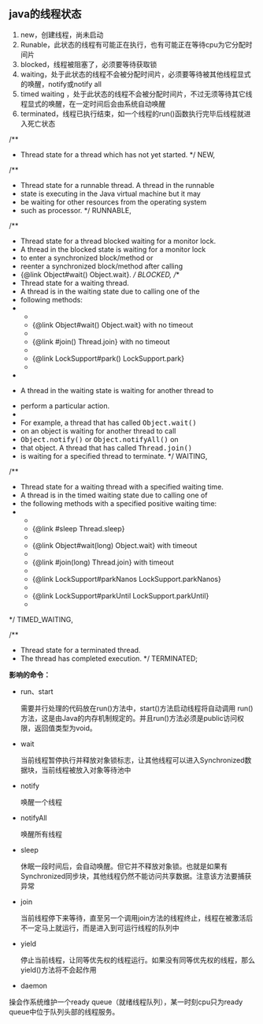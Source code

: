## java的线程状态

1. new，创建线程，尚未启动
2. Runable，此状态的线程有可能正在执行，也有可能正在等待cpu为它分配时间片
3. blocked，线程被阻塞了，必须要等待获取锁
4. waiting，处于此状态的线程不会被分配时间片，必须要等待被其他线程显式的唤醒，notify或notify all
5. timed waiting ，处于此状态的线程不会被分配时间片，不过无须等待其它线程显式的唤醒，在一定时间后会由系统自动唤醒
6. terminated，线程已执行结束，如一个线程的run()函数执行完毕后线程就进入死亡状态

/**
 * Thread state for a thread which has not yet started.
 */
NEW,

/**
 * Thread state for a runnable thread.  A thread in the runnable
 * state is executing in the Java virtual machine but it may
 * be waiting for other resources from the operating system
 * such as processor.
 */
RUNNABLE,

/**
 * Thread state for a thread blocked waiting for a monitor lock.
 * A thread in the blocked state is waiting for a monitor lock
 * to enter a synchronized block/method or
 * reenter a synchronized block/method after calling
 * {@link Object#wait() Object.wait}.
 */
BLOCKED,
/**
 * Thread state for a waiting thread.
 * A thread is in the waiting state due to calling one of the
 * following methods:
 * <ul>
 *   <li>{@link Object#wait() Object.wait} with no timeout</li>
 *   <li>{@link #join() Thread.join} with no timeout</li>
 *   <li>{@link LockSupport#park() LockSupport.park}</li>
 * </ul>
 *
 * <p>A thread in the waiting state is waiting for another thread to
 * perform a particular action.
 *
 * For example, a thread that has called <tt>Object.wait()</tt>
 * on an object is waiting for another thread to call
 * <tt>Object.notify()</tt> or <tt>Object.notifyAll()</tt> on
 * that object. A thread that has called <tt>Thread.join()</tt>
 * is waiting for a specified thread to terminate.
 */
WAITING,

/**
 * Thread state for a waiting thread with a specified waiting time.
 * A thread is in the timed waiting state due to calling one of
 * the following methods with a specified positive waiting time:
 * <ul>
 *   <li>{@link #sleep Thread.sleep}</li>
 *   <li>{@link Object#wait(long) Object.wait} with timeout</li>
 *   <li>{@link #join(long) Thread.join} with timeout</li>
 *   <li>{@link LockSupport#parkNanos LockSupport.parkNanos}</li>
 *   <li>{@link LockSupport#parkUntil LockSupport.parkUntil}</li>
 * </ul>
 */
TIMED_WAITING,

/**
 * Thread state for a terminated thread.
 * The thread has completed execution.
 */
TERMINATED;


**影响的命令：**

*	run、start

	需要并行处理的代码放在run()方法中，start()方法启动线程将自动调用 run()方法，这是由Java的内存机制规定的。并且run()方法必须是public访问权限，返回值类型为void。
	
* 	wait

	当前线程暂停执行并释放对象锁标志，让其他线程可以进入Synchronized数据块，当前线程被放入对象等待池中
	
*	notify

	唤醒一个线程
	
* 	notifyAll

	唤醒所有线程
	
* 	sleep

	休眠一段时间后，会自动唤醒。但它并不释放对象锁。也就是如果有Synchronized同步块，其他线程仍然不能访问共享数据。注意该方法要捕获异常
	
* 	join

	当前线程停下来等待，直至另一个调用join方法的线程终止，线程在被激活后不一定马上就运行，而是进入到可运行线程的队列中
	
*	yield

	停止当前线程，让同等优先权的线程运行。如果没有同等优先权的线程，那么yield()方法将不会起作用

*	daemon

操会作系统维护一个ready queue（就绪线程队列），某一时刻cpu只为ready queue中位于队列头部的线程服务。 

